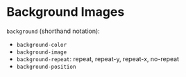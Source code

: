 # Background Images

`background` (shorthand notation):

* `background-color`
* `background-image`
* `background-repeat`: repeat, repeat-y, repeat-x, no-repeat
* `background-position`